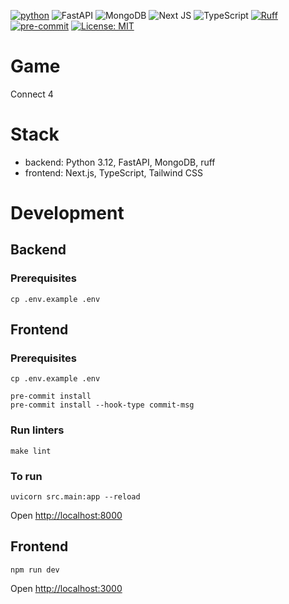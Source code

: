 [![python](https://img.shields.io/badge/Python-3.12-3776AB.svg?style=flat&logo=python&logoColor=white)](https://www.python.org)
![FastAPI](https://img.shields.io/badge/FastAPI-005571?style=for-the-badge&logo=fastapi)
![MongoDB](https://img.shields.io/badge/MongoDB-%234ea94b.svg?style=for-the-badge&logo=mongodb&logoColor=white)
![Next JS](https://img.shields.io/badge/Next-black?style=for-the-badge&logo=next.js&logoColor=white)
![TypeScript](https://img.shields.io/badge/typescript-%23007ACC.svg?style=for-the-badge&logo=typescript&logoColor=white)
[![Ruff](https://img.shields.io/endpoint?url=https://raw.githubusercontent.com/astral-sh/ruff/main/assets/badge/v2.json)](https://github.com/astral-sh/ruff)
[![pre-commit](https://img.shields.io/badge/pre--commit-enabled-brightgreen?logo=pre-commit&logoColor=white)](https://github.com/pre-commit/pre-commit)
[![License: MIT](https://img.shields.io/badge/License-MIT-green.svg)](https://opensource.org/licenses/MIT)

# Game
Connect 4

# Stack
- backend: Python 3.12, FastAPI, MongoDB, ruff
- frontend: Next.js, TypeScript, Tailwind CSS

# Development
## Backend
### Prerequisites
```
cp .env.example .env
```

## Frontend
### Prerequisites
```
cp .env.example .env
```

```
pre-commit install
pre-commit install --hook-type commit-msg
```

### Run linters
```
make lint
```

### To run
```
uvicorn src.main:app --reload
```
Open [http://localhost:8000](http://localhost:8000)

## Frontend
```
npm run dev
```
Open [http://localhost:3000](http://localhost:3000)
